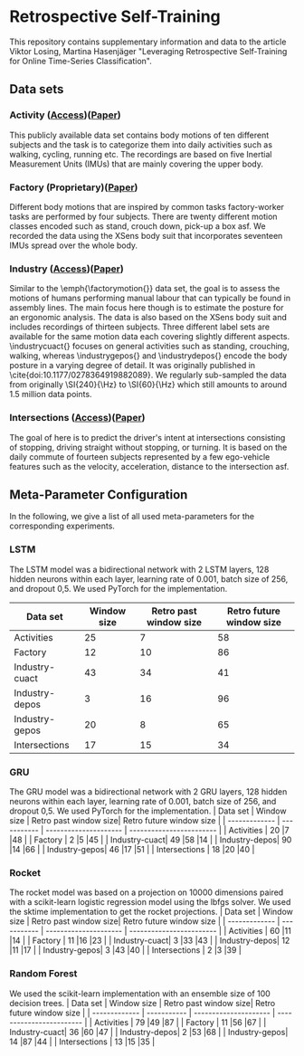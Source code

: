 # Retrospective Self-Training
This repository contains supplementary information and data to the article Viktor Losing, Martina Hasenjäger "Leveraging Retrospective Self-Training for Online Time-Series Classification".

## Data sets


### Activity ([Access](https://www.utwente.nl/en/eemcs/ps/dataset-folder/sensors-activity-recognition-dataset-shoaib.rar))([Paper](https://pubmed.ncbi.nlm.nih.gov/24919015/))
This publicly available data set contains body motions of ten different subjects and the task is to categorize them into daily activities such as walking, cycling, running etc. 
The recordings are based on five Inertial Measurement Units (IMUs) that are mainly covering the upper body.
### Factory (Proprietary)([Paper](https://ieeexplore.ieee.org/abstract/document/8794251))
Different body motions that are inspired by common tasks factory-worker tasks are performed by four subjects. There are twenty different motion classes encoded such as stand, crouch down, pick-up a box asf. We recorded the data using the XSens body suit that incorporates seventeen IMUs spread over the whole body. 
### Industry ([Access](https://zenodo.org/record/3254403#.YUyEtXuxWuc))([Paper](https://journals.sagepub.com/doi/abs/10.1177/0278364919882089))
Similar to the \emph{\factorymotion{}} data set, the goal is to assess the motions of humans performing manual labour that can typically be found in assembly lines. The main focus here though is to estimate the posture for an ergonomic analysis. The data is also based on the XSens body suit and includes recordings of thirteen subjects. Three different label sets are available for the same motion data each covering slightly different aspects. \industrycuact{} focuses on general activities such as standing, crouching, walking, whereas \industrygepos{} and \industrydepos{} encode the body posture in a varying degree of detail. It was originally published in \cite{doi:10.1177/0278364919882089}. We regularly sub-sampled the data from originally \SI{240}{\Hz} to \SI{60}{\Hz} which still amounts to around 1.5 million data points.
### Intersections ([Access](https://github.com/vlosing/retrospective_pseudo_labels/blob/main/driver_intention_prediction.csv))([Paper](https://ieeexplore.ieee.org/document/8317760))
The goal of here is to predict the driver's intent at intersections consisting of stopping, driving straight without stopping, or turning. It is based on the daily commute of fourteen subjects represented by a few ego-vehicle features such as the velocity, acceleration, distance to the intersection asf.


## Meta-Parameter Configuration
In the following, we give a list of all used meta-parameters for the corresponding experiments.
### LSTM
The LSTM model was a bidirectional network with 2 LSTM layers, 128 hidden neurons within each layer, learning rate of 0.001, batch size of 256, and dropout 0,5. We used PyTorch for the implementation.

| Data set      | Window size | Retro past window size| Retro future window size | 
| ------------- | ----------- | --------------------- | ------------------------ |
| Activities    | 25  |7|58  |
| Factory       | 12  |10|86  |
| Industry-cuact| 43  |34  |41  |
| Industry-depos| 3  |16  |96  |
| Industry-gepos| 20  |8  |65  |
| Intersections | 17  |15  |34  |

### GRU
The GRU model was a bidirectional network with 2 GRU layers, 128 hidden neurons within each layer, learning rate of 0.001, batch size of 256, and dropout 0,5. 
 We used PyTorch for the implementation.
| Data set      | Window size | Retro past window size| Retro future window size | 
| ------------- | ----------- | --------------------- | ------------------------ |
| Activities    | 20  |7  |48  |
| Factory       | 2  |5  |45  |
| Industry-cuact| 49  |58  |14  |
| Industry-depos| 90  |14  |66  |
| Industry-gepos| 46  |17  |51  |
| Intersections | 18  |20  |40  |

### Rocket
The rocket model was based on a projection on 10000 dimensions paired with a scikit-learn logistic regression model using the lbfgs solver. We used the sktime implementation to get the rocket projections.
| Data set      | Window size | Retro past window size| Retro future window size | 
| ------------- | ----------- | --------------------- | ------------------------ |
| Activities    | 60  |11  |14  |
| Factory       | 11  |16  |23  |
| Industry-cuact| 3  |33  |43  |
| Industry-depos| 12  |11  |17  |
| Industry-gepos| 3  |43  |40  |
| Intersections | 2  |3  |39  |

### Random Forest
We used the scikit-learn implementation with an ensemble size of 100 decision trees.
| Data set      | Window size | Retro past window size| Retro future window size | 
| ------------- | ----------- | --------------------- | ------------------------ |
| Activities    | 79  |49  |87  |
| Factory       | 11  |56  |67  |
| Industry-cuact| 36  |60  |47  |
| Industry-depos| 2  |53  |68  |
| Industry-gepos| 14  |87  |44  |
| Intersections | 13  |15  |35  |
